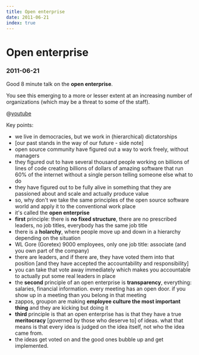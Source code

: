 ```yaml
---
title: Open enterprise
date: 2011-06-21
index: true
---
```


# Open enterprise
### 2011-06-21

Good 8 minute talk on the **open enterprise**.

You see this emerging to a more or lesser extent at an increasing number of organizations (which may be a threat to some of the staff).

@[youtube](D--Ob2CxLds)

Key points:

- we live in democracies, but we work in (hierarchical) dictatorships
- [our past stands in the way of our future - side note]
- open source community have figured out a way to work freely, without managers
- they figured out to have several thousand people working on billions of lines of code creating billions of dollars of amazing software that run 60% of the internet without a single person telling someone else what to do
- they have figured out to be fully alive in something that they are passioned about and scale and actually produce value
- so, why don't we take the same principles of the open source software world and apply it to the conventional work place
- it's called the **open enterprise**
- **first** principle: there is **no fixed structure**, there are no prescribed leaders, no job titles, everybody has the same job title
- there is a **holarchy**, where people move up and down in a hierarchy depending on the situation
- WL Gore (Goretex) 9000 employees, only one job title: associate (and you own part of the company)
- there are leaders, and if there are, they have voted them into that position [and they have accepted the accountability and responsibility]
- you can take that vote away immediately which makes you accountable to actually put some real leaders in place
- the **second** principle of an open enterprise is **transparency**, everything: salaries, financial information. every meeting has an open door. if you show up in a meeting than you belong in that meeting
- zappos, groupon are making **employee culture the most important thing** and they are kicking but doing it
- **third** principle is that an open enterprise has is that they have a true **meritocracy** [governed by those who deserve to] of ideas. what that means is that every idea is judged on the idea itself, not who the idea came from.
- the ideas get voted on and the good ones bubble up and get implemented.
